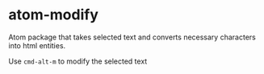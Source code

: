 # atom-modify

Atom package that takes selected text and converts necessary characters into html entities.

Use `cmd-alt-m` to modify the selected text
